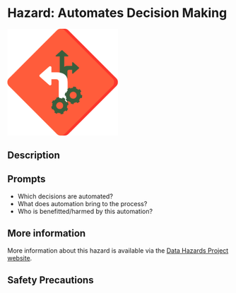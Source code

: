 # Hazard: Automates Decision Making

<img src="/images/colour/automates-decision-making.png" alt="A red diamond shaped outline (like a warning sign) with two connected cogs that have arrows coming out of the top of them" width="250"/>

## Description

## Prompts

* Which decisions are automated?
* What does automation bring to the process?
* Who is benefitted/harmed by this automation?

## More information

More information about this hazard is available via the [Data Hazards Project website][1].

## Safety Precautions

[1]: https://datahazards.com/hazards/automates-decision-making.html

